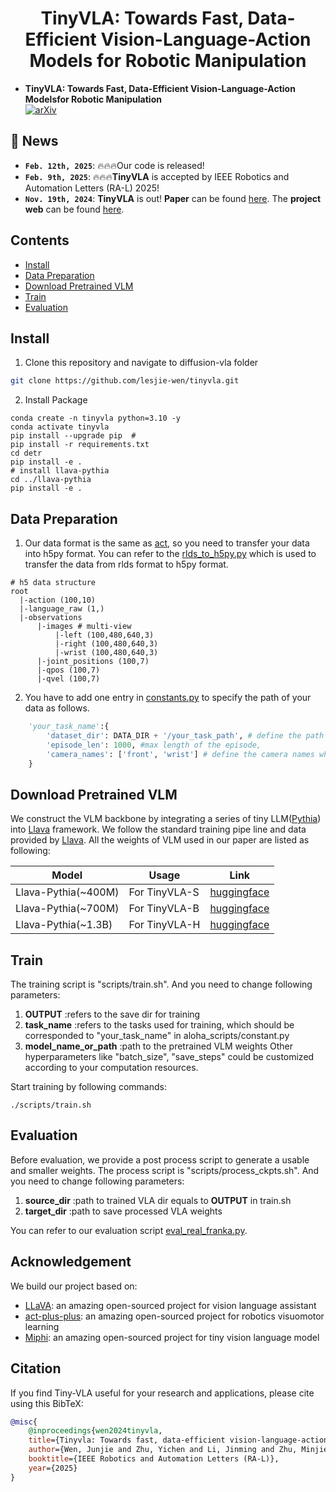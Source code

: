 <h1 align="center">
TinyVLA: Towards Fast, Data-Efficient Vision-Language-Action Models
for Robotic Manipulation</h1>


* **TinyVLA: Towards Fast, Data-Efficient Vision-Language-Action Modelsfor Robotic Manipulation** <br>
  [![arXiv](https://img.shields.io/badge/Arxiv-2402.03766-b31b1b.svg?logo=arXiv)](https://arxiv.org/abs/2409.12514)
  


## 📰 News
* **`Feb. 12th, 2025`**: 🔥🔥🔥Our code is released!
* **`Feb. 9th, 2025`**: 🔥🔥🔥**TinyVLA** is accepted by IEEE Robotics and Automation Letters (RA-L) 2025!
* **`Nov. 19th, 2024`**: **TinyVLA** is out! **Paper** can be found [here](https://arxiv.org/abs/2409.12514). The **project web** can be found [here](https://tiny-vla.github.io/).

## Contents
- [Install](#install)
- [Data Preparation](#data-preparation)
- [Download Pretrained VLM](#Download-Pretrained-VLM)
- [Train](#train)
- [Evaluation](#evaluation)

## Install

1. Clone this repository and navigate to diffusion-vla folder
```bash
git clone https://github.com/lesjie-wen/tinyvla.git
```

2. Install Package
```Shell
conda create -n tinyvla python=3.10 -y
conda activate tinyvla
pip install --upgrade pip  # 
pip install -r requirements.txt
cd detr
pip install -e . 
# install llava-pythia
cd ../llava-pythia
pip install -e . 
```

## Data Preparation
1. Our data format is the same as [act](https://github.com/MarkFzp/act-plus-plus), so you need to transfer your data into h5py format. You can refer to the [rlds_to_h5py.py](https://github.com/lesjie-wen/tinyvla/blob/main/data_utils/rlds_to_h5py.py) which is used to transfer the data from rlds format to h5py format.
```angular2html
# h5 data structure
root
  |-action (100,10)
  |-language_raw (1,)
  |-observations
      |-images # multi-view
          |-left (100,480,640,3)
          |-right (100,480,640,3)
          |-wrist (100,480,640,3)
      |-joint_positions (100,7)
      |-qpos (100,7)
      |-qvel (100,7)
```
2. You have to add one entry in [constants.py](https://github.com/lesjie-wen/tinyvla/blob/main/aloha_scripts/constants.py) to specify the path of your data as follows.
```python
    'your_task_name':{
        'dataset_dir': DATA_DIR + '/your_task_path', # define the path of the dataset
        'episode_len': 1000, #max length of the episode,
        'camera_names': ['front', 'wrist'] # define the camera names which are used as the key when reading data
    }
```
## Download Pretrained VLM
We construct the VLM backbone by integrating a series of tiny LLM([Pythia](https://github.com/EleutherAI/pythia)) into [Llava](https://github.com/haotian-liu/LLaVA) framework. We follow the standard training pipe line and data provided by [Llava](https://github.com/haotian-liu/LLaVA). All the weights of VLM used in our paper are listed as following: 

| Model               | Usage         | Link                                                           |
|---------------------|---------------|----------------------------------------------------------------|
| Llava-Pythia(~400M) | For TinyVLA-S | [huggingface](https://huggingface.co/lesjie/Llava-Pythia-400M) |
| Llava-Pythia(~700M) | For TinyVLA-B | [huggingface](https://huggingface.co/lesjie/Llava-Pythia-700M) |
| Llava-Pythia(~1.3B) | For TinyVLA-H | [huggingface](https://huggingface.co/lesjie/Llava-Pythia-1.3B) |


## Train
The training script is "scripts/train.sh". And you need to change following parameters:
1. **OUTPUT** :refers to the save dir for training
2. **task_name** :refers to the tasks used for training, which should be corresponded to "your_task_name" in aloha_scripts/constant.py
3. **model_name_or_path** :path to the pretrained VLM weights
Other hyperparameters like "batch_size", "save_steps" could be customized according to your computation resources.

Start training by following commands:
```shell
./scripts/train.sh
```

## Evaluation
Before evaluation, we provide a post process script to generate a usable and smaller weights.
The process script is "scripts/process_ckpts.sh". And you need to change following parameters:
1.  **source_dir** :path to trained VLA dir equals to **OUTPUT** in train.sh
2. **target_dir** :path to save processed VLA weights

You can refer to our evaluation script [eval_real_franka.py](https://github.com/lesjie-wen/tinyvla/blob/main/eval_real_franka.py).
## Acknowledgement
We build our project based on:
- [LLaVA](https://github.com/haotian-liu/LLaVA): an amazing open-sourced project for vision language assistant
- [act-plus-plus](https://github.com/haotian-liu/LLaVA): an amazing open-sourced project for robotics visuomotor learning
- [Miphi](https://github.com/zhuyiche/llava-phi): an amazing open-sourced project for tiny vision language model

## Citation

If you find Tiny-VLA useful for your research and applications, please cite using this BibTeX:
```bibtex
@misc{
    @inproceedings{wen2024tinyvla,
    title={Tinyvla: Towards fast, data-efficient vision-language-action models for robotic manipulation},
    author={Wen, Junjie and Zhu, Yichen and Li, Jinming and Zhu, Minjie and Wu, Kun and Xu, Zhiyuan and Liu, Ning and Cheng, Ran and Shen, Chaomin and Peng, Yaxin and others},
    booktitle={IEEE Robotics and Automation Letters (RA-L)},
    year={2025}
}
```


